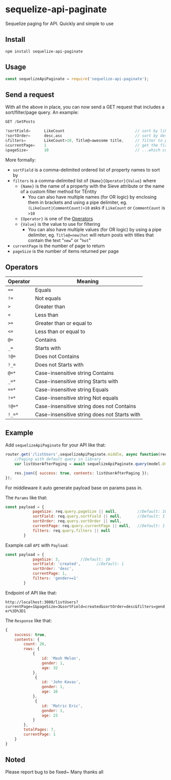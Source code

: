 # sequelize-api-paginate
 Sequelize paging for API. Quickly and simple to use

## Install

    npm install sequelize-api-paginate

## Usage


```js
const sequelizeApiPaginate = require('sequelize-api-paginate');
```

## Send a request

With all the above in place, you can now send a GET request that includes a sort/filter/page query. An example:

```js
GET /GetPosts

?sortField=      LikeCount                               // sort by likes
?sortOrder=      desc,asc                                // sort by descending or ascending
&filters=        LikeCount>10, Title@=awesome title,     // filter to posts with more than 10 likes, and a title that contains the phrase "awesome title"
&currentPage=    1                                       // get the first page...
&pageSize=       10                                      // ...which contains 10 posts
```

More formally:
* `sortField` is a comma-delimited ordered list of property names to sort by
* `filters` is a comma-delimited list of `{Name}{Operator}{Value}` where
    * `{Name}` is the name of a property with the Sieve attribute or the name of a custom filter method for TEntity
        * You can also have multiple names (for OR logic) by enclosing them in brackets and using a pipe delimiter, eg. `(LikeCount|CommentCount)>10` asks if `LikeCount` or `CommentCount` is `>10`
    * `{Operator}` is one of the [Operators](#operators)
    * `{Value}` is the value to use for filtering
        * You can also have multiple values (for OR logic) by using a pipe delimiter, eg. `Title@=new|hot` will return posts with titles that contain the text "`new`" or "`hot`"
* `currentPage` is the number of page to return
* `pageSize` is the number of items returned per page 


## Operators
| Operator   | Meaning                  |
|------------|--------------------------|
| `==`       | Equals                   |
| `!=`       | Not equals               |
| `>`        | Greater than             |
| `<`        | Less than                |
| `>=`       | Greater than or equal to |
| `<=`       | Less than or equal to    |
| `@=`       | Contains                 |
| `_=`       | Starts with              |
| `!@=`      | Does not Contains        |
| `!_=`      | Does not Starts with     |
| `@=*`      | Case-insensitive string Contains |
| `_=*`      | Case-insensitive string Starts with |
| `==*`      | Case-insensitive string Equals |
| `!=*`      | Case-insensitive string Not equals |
| `!@=*`     | Case-insensitive string does not Contains |
| `!_=*`     | Case-insensitive string does not Starts with |


## Example

Add `sequelizeApiPaginate` for your API like that:

```js
router.get('/listUsers',sequelizeApiPaginate.middle, async function(req, res, next) {
    //Paging with default query in library
    var listUserAfterPaging = await sequelizeApiPaginate.query(model.User,req.payload);

    res.json({ success: true, contents: listUserAfterPaging });
});
```
For middleware it auto generate payload base on params pass in.

The `Params` like that: 

```js
const payload = {
            pageSize: req.query.pageSize || null,         //Default: 10
            sortField: req.query.sortField || null,       //Default: 1
            sortOrder: req.query.sortOrder || null,
            currentPage: req.query.currentPage || null,   //Default: 1
            filters: req.query.filters || null            
        }
```

Example call `API` with `Payload`:

```js
const payload = {
            pageSize: 3,         //Default: 10
            sortField: 'created',       //Default: 1
            sortOrder: 'desc',
            currentPage: 1,   
            filters: 'gender==1'           
        }
```

Endpoint of API like that: 

`http://localhost:3000/listUsers?currentPage=1&pageSize=3&sortField=created&sortOrder=desc&filters=gender%3D%3D1`

The `Response` like that:

```js
{
    success: true,
    contents: {
        count: 20,
        rows: {
            {
                id: 'Mash Melon',
                gender: 1,
                age: 32
            },
             {
                id: 'John Kavas',
                gender: 1,
                age: 16
            },
             {
                id: 'Matric Eric',
                gender: 1,
                age: 23
            }
        },
        totalPages: 7,
        currentPage: 1
    }
}
```

## Noted

Please report bug to be fixed~ Many thanks all
